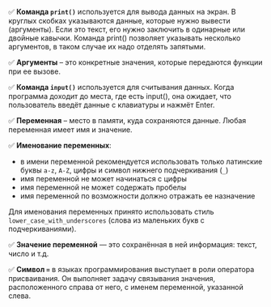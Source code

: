 ✅ **Команда `print()`** используется для вывода данных на экран. В круглых скобках указываются данные, которые нужно вывести (аргументы). Если это текст, его нужно заключить в одинарные или двойные кавычки. Команда print() позволяет указывать несколько аргументов, в таком случае их надо отделять запятыми.

✅ **Аргументы** – это конкретные значения, которые передаются функции при ее вызове.

✅ **Команда `input()`** используется для считывания данных. Когда программа доходит до места, где есть input(), она ожидает, что пользователь введёт данные с клавиатуры и нажмёт Enter.

✅ **Переменная** – место в памяти, куда сохраняются данные. Любая переменная имеет имя и значение.

✅ **Именование переменных**:

- в имени переменной рекомендуется использовать только латинские буквы `a-z`, `A-Z`, цифры и символ нижнего подчеркивания (`_`)
- имя переменной не может начинаться с цифры
- имя переменной не может содержать пробелы
- имя переменной по возможности должно отражать ее назначение
  
Для именования переменных принято использовать стиль `lower_case_with_underscores` (слова из маленьких букв с подчеркиваниями).

✅ **Значение переменной** — это сохранённая в ней информация: текст, число и т.д.

✅ **Символ `=`** в языках программирования выступает в роли оператора присваивания. Он выполняет задачу связывания значения, расположенного справа от него, с именем переменной, указанной слева.

